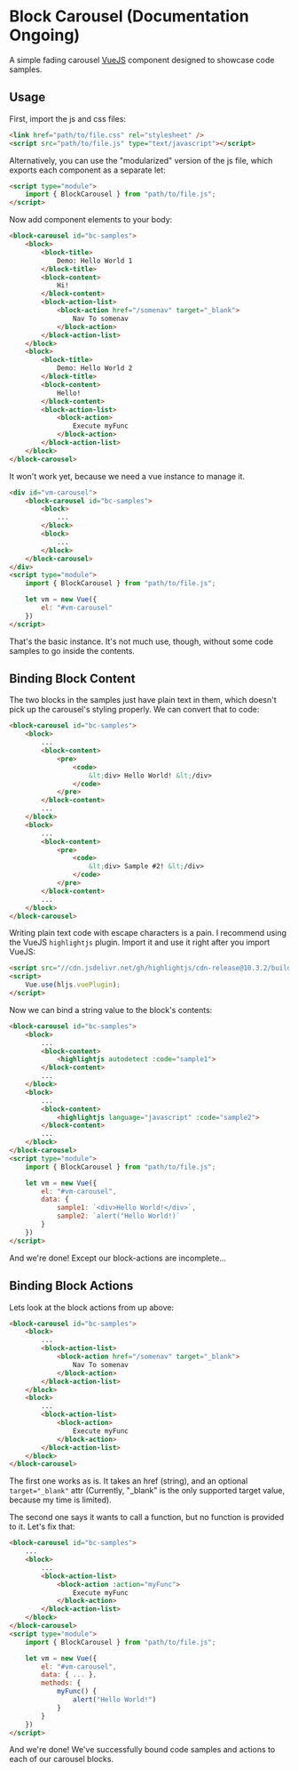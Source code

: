 # Block Carousel (Documentation Ongoing)
A simple fading carousel [VueJS](https://vuejs.org) component designed to showcase code samples.

## Usage
First, import the js and css files:

```html
<link href="path/to/file.css" rel="stylesheet" />
<script src="path/to/file.js" type="text/javascript"></script>
```

Alternatively, you can use the "modularized" version of the js file, which exports each component as a separate let:

```html
<script type="module">
    import { BlockCarousel } from "path/to/file.js";
</script>
```

Now add component elements to your body:

```html
<block-carousel id="bc-samples">
    <block>
        <block-title>
            Demo: Hello World 1
        </block-title>
        <block-content>
            Hi!
        </block-content>
        <block-action-list>
            <block-action href="/somenav" target="_blank">
                Nav To somenav
            </block-action>
        </block-action-list>
    </block>
    <block>
        <block-title>
            Demo: Hello World 2
        </block-title>
        <block-content>
            Hello!
        </block-content>
        <block-action-list>
            <block-action>
                Execute myFunc
            </block-action>
        </block-action-list>
    </block>
</block-carousel>
```

It won't work yet, because we need a vue instance to manage it.

```html
<div id="vm-carousel">
    <block-carousel id="bc-samples">
        <block>
            ...
        </block>
        <block>
            ...
        </block>
    </block-carousel>
</div>
<script type="module">
    import { BlockCarousel } from "path/to/file.js";

    let vm = new Vue({
        el: "#vm-carousel"
    })
</script>
```

That's the basic instance. It's not much use, though, without some code samples to go inside the contents.

## Binding Block Content
The two blocks in the samples just have plain text in them, which doesn't pick up the carousel's styling properly. We can convert that to code:

```html
<block-carousel id="bc-samples">
    <block>
        ...
        <block-content>
            <pre>
                <code>
                    &lt;div> Hello World! &lt;/div>
                </code>
            </pre>
        </block-content>
        ...
    </block>
    <block>
        ...
        <block-content>
            <pre>
                <code>
                    &lt;div> Sample #2! &lt;/div>
                </code>
            </pre>
        </block-content>
        ...
    </block>
</block-carousel>
```

Writing plain text code with escape characters is a pain. I recommend using the VueJS `highlightjs` plugin. Import it and use it right after you import VueJS:

```html
<script src="//cdn.jsdelivr.net/gh/highlightjs/cdn-release@10.3.2/build/highlight.min.js"></script>
<script>
    Vue.use(hljs.vuePlugin);
</script>
```

Now we can bind a string value to the block's contents:

```html
<block-carousel id="bc-samples">
    <block>
        ...
        <block-content>
            <highlightjs autodetect :code="sample1">
        </block-content>
        ...
    </block>
    <block>
        ...
        <block-content>
            <highlightjs language="javascript" :code="sample2">
        </block-content>
        ...
    </block>
</block-carousel>
<script type="module">
    import { BlockCarousel } from "path/to/file.js";

    let vm = new Vue({
        el: "#vm-carousel",
        data: {
            sample1: `<div>Hello World!</div>`,
            sample2: `alert("Hello World!)`
        }
    })
</script>
```

And we're done! Except our block-actions are incomplete...

## Binding Block Actions
Lets look at the block actions from up above:

```html
<block-carousel id="bc-samples">
    <block>
        ...
        <block-action-list>
            <block-action href="/somenav" target="_blank">
                Nav To somenav
            </block-action>
        </block-action-list>
    </block>
    <block>
        ...
        <block-action-list>
            <block-action>
                Execute myFunc
            </block-action>
        </block-action-list>
    </block>
</block-carousel>
```

The first one works as is. It takes an href (string), and an optional `target="_blank"` attr (Currently, "_blank" is the only supported target value, because my time is limited).
  

The second one says it wants to call a function, but no function is provided to it. Let's fix that:

```html
<block-carousel id="bc-samples">
    ...
    <block>
        ...
        <block-action-list>
            <block-action :action="myFunc">
                Execute myFunc
            </block-action>
        </block-action-list>
    </block>
</block-carousel>
<script type="module">
    import { BlockCarousel } from "path/to/file.js";

    let vm = new Vue({
        el: "#vm-carousel",
        data: { ... },
        methods: {
            myFunc() {
                alert("Hello World!")
            }
        }
    })
</script>
```

And we're done! We've successfully bound code samples and actions to each of our carousel blocks. 

